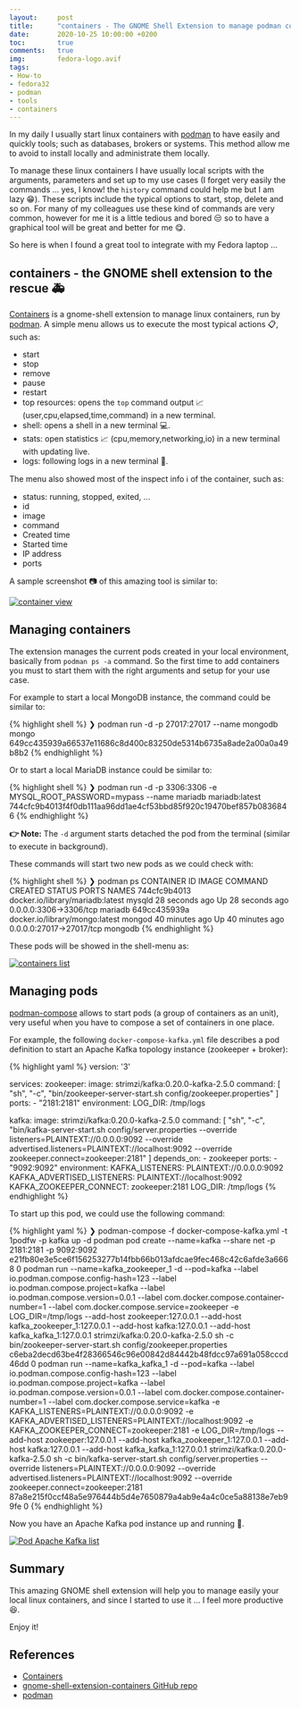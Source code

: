 ```yaml
---
layout:     post
title:      "containers - The GNOME Shell Extension to manage podman containers"
date:       2020-10-25 10:00:00 +0200
toc:        true
comments:   true
img:        fedora-logo.avif
tags: 
- How-to
- fedora32
- podman
- tools
- containers
---
```


In my daily I usually start linux containers with [podman](https://podman.io/) to have easily and quickly
tools; such as databases, brokers or systems. This method allow me to avoid to install locally and administrate
them locally.

To manage these linux containers I have usually local scripts with the arguments, parameters and set up to
my use cases (I forget very easily the commands ... yes, I know! the ```history``` command could 
help me but I am lazy :grin:). These scripts include the typical options to start, stop, delete
and so on. For many of my colleagues use these kind of commands are very common, however for me it is
a little tedious and bored :unamused: so to have a graphical tool will be great and better for me :yum:.

So here is when I found a great tool to integrate with my Fedora laptop ...

## containers - the GNOME shell extension to the rescue :ambulance:

[Containers](https://extensions.gnome.org/extension/1500/containers/) is a gnome-shell extension
to manage linux containers, run by [podman](https://podman.io/). A simple menu allows us
to execute the most typical actions :clipboard:, such as:

* start
* stop
* remove
* pause
* restart
* top resources: opens the ```top``` command output :chart_with_upwards_trend: (user,cpu,elapsed,time,command) in a new terminal.
* shell: opens a shell in a new terminal :computer:.
* stats: open statistics :chart_with_upwards_trend: (cpu,memory,networking,io) in a new terminal with updating live.
* logs: following logs in a new terminal :page_facing_up:.

The menu also showed most of the inspect info :information_source: of the container, such as:

* status: running, stopped, exited, ...
* id
* image
* command
* Created time
* Started time
* IP address
* ports

A sample screenshot :camera: of this amazing tool is similar to:

[![](/images/containers-gnome-shell-extension/containers-pod-view.avif "container view")]({{site.url}}/imagescontainers-gnome-shell-extension/containers-pod-view.avif)

## Managing containers

The extension manages the current pods created in your local environment, basically
from ```podman ps -a``` command. So the first time to add containers you must to start them
with the right arguments and setup for your use case.

For example to start a local MongoDB instance, the command could be similar to:

{% highlight shell %}
❯ podman run -d -p 27017:27017 --name mongodb mongo
649cc435939a66537e11686c8d400c83250de5314b6735a8ade2a00a0a49b8b2
{% endhighlight %}

Or to start a local MariaDB instance could be similar to:

{% highlight shell %}
❯ podman run -d -p 3306:3306 -e MYSQL_ROOT_PASSWORD=mypass --name mariadb mariadb:latest
744cfc9b4013f4f0db111aa96dd1ae4cf53bbd85f920c19470bef857b0836846
{% endhighlight %}

**:point_right: Note:** The ```-d``` argument starts detached the pod from the terminal (similar to execute in background).

These commands will start two new pods as we could check with: 

{% highlight shell %}
❯ podman ps
CONTAINER ID  IMAGE                             COMMAND  CREATED         STATUS             PORTS                     NAMES
744cfc9b4013  docker.io/library/mariadb:latest  mysqld   28 seconds ago  Up 28 seconds ago  0.0.0.0:3306->3306/tcp    mariadb
649cc435939a  docker.io/library/mongo:latest    mongod   40 minutes ago  Up 40 minutes ago  0.0.0.0:27017->27017/tcp  mongodb
{% endhighlight %}

These pods will be showed in the shell-menu as:

[![](/images/containers-gnome-shell-extension/containers-list.avif "containers list")]({{site.url}}/imagescontainers-gnome-shell-extension/containers-list.avif)

## Managing pods

[podman-compose](https://github.com/containers/podman-compose) allows to start pods (a group of containers as an unit), very
useful when you have to compose a set of containers in one place.

For example, the following ```docker-compose-kafka.yml``` file describes a pod definition to start an
Apache Kafka topology instance (zookeeper + broker):

{% highlight yaml %}
version: '3'

services:
  zookeeper:
    image: strimzi/kafka:0.20.0-kafka-2.5.0
    command: [
      "sh", "-c",
      "bin/zookeeper-server-start.sh config/zookeeper.properties"
    ]
    ports:
      - "2181:2181"
    environment:
      LOG_DIR: /tmp/logs
      
  kafka:
    image: strimzi/kafka:0.20.0-kafka-2.5.0
    command: [
      "sh", "-c",
      "bin/kafka-server-start.sh config/server.properties --override listeners=PLAINTEXT://0.0.0.0:9092 --override advertised.listeners=PLAINTEXT://localhost:9092 --override zookeeper.connect=zookeeper:2181"
    ]
    depends_on:
      - zookeeper
    ports:
      - "9092:9092"
    environment:
      KAFKA_LISTENERS: PLAINTEXT://0.0.0.0:9092
      KAFKA_ADVERTISED_LISTENERS: PLAINTEXT://localhost:9092
      KAFKA_ZOOKEEPER_CONNECT: zookeeper:2181
      LOG_DIR: /tmp/logs
{% endhighlight %}

To start up this pod, we could use the following command:

{% highlight yaml %}
❯ podman-compose -f docker-compose-kafka.yml -t 1podfw -p kafka up -d
podman pod create --name=kafka --share net -p 2181:2181 -p 9092:9092
e21fb80e3e5ce6f156253277b14fbb66b013afdcae9fec468c42c6afde3a6668
0
podman run --name=kafka_zookeeper_1 -d --pod=kafka --label io.podman.compose.config-hash=123 --label io.podman.compose.project=kafka --label io.podman.compose.version=0.0.1 --label com.docker.compose.container-number=1 --label com.docker.compose.service=zookeeper -e LOG_DIR=/tmp/logs --add-host zookeeper:127.0.0.1 --add-host kafka_zookeeper_1:127.0.0.1 --add-host kafka:127.0.0.1 --add-host kafka_kafka_1:127.0.0.1 strimzi/kafka:0.20.0-kafka-2.5.0 sh -c bin/zookeeper-server-start.sh config/zookeeper.properties
c6eba2decd63be4f28366546c96e00842d84442b48fdcc97a691a058cccd46dd
0
podman run --name=kafka_kafka_1 -d --pod=kafka --label io.podman.compose.config-hash=123 --label io.podman.compose.project=kafka --label io.podman.compose.version=0.0.1 --label com.docker.compose.container-number=1 --label com.docker.compose.service=kafka -e KAFKA_LISTENERS=PLAINTEXT://0.0.0.0:9092 -e KAFKA_ADVERTISED_LISTENERS=PLAINTEXT://localhost:9092 -e KAFKA_ZOOKEEPER_CONNECT=zookeeper:2181 -e LOG_DIR=/tmp/logs --add-host zookeeper:127.0.0.1 --add-host kafka_zookeeper_1:127.0.0.1 --add-host kafka:127.0.0.1 --add-host kafka_kafka_1:127.0.0.1 strimzi/kafka:0.20.0-kafka-2.5.0 sh -c bin/kafka-server-start.sh config/server.properties --override listeners=PLAINTEXT://0.0.0.0:9092 --override advertised.listeners=PLAINTEXT://localhost:9092 --override zookeeper.connect=zookeeper:2181
87a8e215f0ccf48a5e976444b5d4e7650879a4ab9e4a4c0ce5a88138e7eb99fe
0
{% endhighlight %}

Now you have an Apache Kafka pod instance up and running :muscle:.  

[![](/images/containers-gnome-shell-extension/containers-pod-kafka-list.avif "Pod Apache Kafka list")]({{site.url}}/imagescontainers-gnome-shell-extension/containers-pod-kafka-list.avif)

## Summary

This amazing GNOME shell extension will help you to manage easily your local linux containers, and since I started
to use it ... I feel more productive :satisfied:. 

Enjoy it!

## References

* [Containers](https://extensions.gnome.org/extension/1500/containers/)
* [gnome-shell-extension-containers GitHub repo](https://github.com/rgolangh/gnome-shell-extension-containers)
* [podman](https://podman.io)
